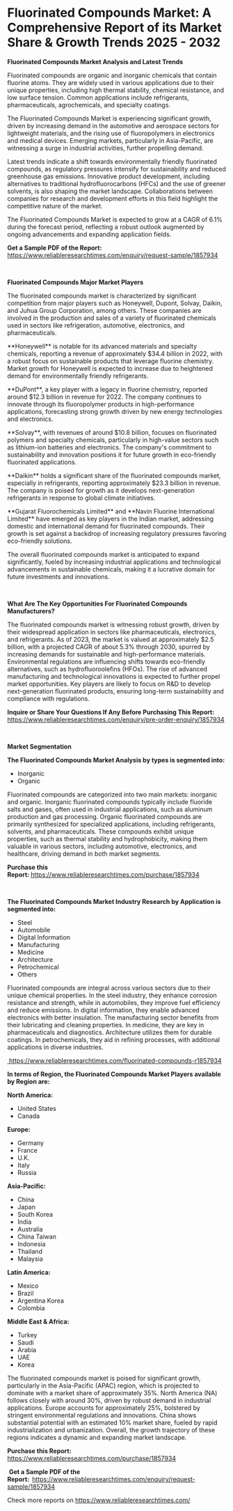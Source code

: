 <p><h1>Fluorinated Compounds Market: A Comprehensive Report of its Market Share & Growth Trends 2025 - 2032</h1></p><p><strong>Fluorinated Compounds Market Analysis and Latest Trends</strong></p>
<p><p>Fluorinated compounds are organic and inorganic chemicals that contain fluorine atoms. They are widely used in various applications due to their unique properties, including high thermal stability, chemical resistance, and low surface tension. Common applications include refrigerants, pharmaceuticals, agrochemicals, and specialty coatings.</p><p>The Fluorinated Compounds Market is experiencing significant growth, driven by increasing demand in the automotive and aerospace sectors for lightweight materials, and the rising use of fluoropolymers in electronics and medical devices. Emerging markets, particularly in Asia-Pacific, are witnessing a surge in industrial activities, further propelling demand.</p><p>Latest trends indicate a shift towards environmentally friendly fluorinated compounds, as regulatory pressures intensify for sustainability and reduced greenhouse gas emissions. Innovative product development, including alternatives to traditional hydrofluorocarbons (HFCs) and the use of greener solvents, is also shaping the market landscape. Collaborations between companies for research and development efforts in this field highlight the competitive nature of the market.</p><p>The Fluorinated Compounds Market is expected to grow at a CAGR of 6.1% during the forecast period, reflecting a robust outlook augmented by ongoing advancements and expanding application fields.</p></p>
<p><strong>Get a Sample PDF of the Report:&nbsp;</strong> <a href="https://www.reliableresearchtimes.com/enquiry/request-sample/1857934?utm_campaign=2007&utm_medium=2&utm_source=Github&utm_content=ia&utm_term=02042025&utm_id=fluorinated-compounds">https://www.reliableresearchtimes.com/enquiry/request-sample/1857934</a></p>
<p>&nbsp;</p>
<p><strong>Fluorinated Compounds Major Market Players</strong></p>
<p><p>The fluorinated compounds market is characterized by significant competition from major players such as Honeywell, Dupont, Solvay, Daikin, and Juhua Group Corporation, among others. These companies are involved in the production and sales of a variety of fluorinated chemicals used in sectors like refrigeration, automotive, electronics, and pharmaceuticals.</p><p>**Honeywell** is notable for its advanced materials and specialty chemicals, reporting a revenue of approximately $34.4 billion in 2022, with a robust focus on sustainable products that leverage fluorine chemistry. Market growth for Honeywell is expected to increase due to heightened demand for environmentally friendly refrigerants.</p><p>**DuPont**, a key player with a legacy in fluorine chemistry, reported around $12.3 billion in revenue for 2022. The company continues to innovate through its fluoropolymer products in high-performance applications, forecasting strong growth driven by new energy technologies and electronics.</p><p>**Solvay**, with revenues of around $10.8 billion, focuses on fluorinated polymers and specialty chemicals, particularly in high-value sectors such as lithium-ion batteries and electronics. The company's commitment to sustainability and innovation positions it for future growth in eco-friendly fluorinated applications.</p><p>**Daikin** holds a significant share of the fluorinated compounds market, especially in refrigerants, reporting approximately $23.3 billion in revenue. The company is poised for growth as it develops next-generation refrigerants in response to global climate initiatives.</p><p>**Gujarat Fluorochemicals Limited** and **Navin Fluorine International Limited** have emerged as key players in the Indian market, addressing domestic and international demand for fluorinated compounds. Their growth is set against a backdrop of increasing regulatory pressures favoring eco-friendly solutions.</p><p>The overall fluorinated compounds market is anticipated to expand significantly, fueled by increasing industrial applications and technological advancements in sustainable chemicals, making it a lucrative domain for future investments and innovations.</p></p>
<p>&nbsp;</p>
<p><strong>What Are The Key Opportunities For Fluorinated Compounds Manufacturers?</strong></p>
<p><p>The fluorinated compounds market is witnessing robust growth, driven by their widespread application in sectors like pharmaceuticals, electronics, and refrigerants. As of 2023, the market is valued at approximately $2.5 billion, with a projected CAGR of about 5.3% through 2030, spurred by increasing demands for sustainable and high-performance materials. Environmental regulations are influencing shifts towards eco-friendly alternatives, such as hydrofluoroolefins (HFOs). The rise of advanced manufacturing and technological innovations is expected to further propel market opportunities. Key players are likely to focus on R&D to develop next-generation fluorinated products, ensuring long-term sustainability and compliance with regulations.</p></p>
<p><strong>Inquire or Share Your Questions If Any Before Purchasing This Report:</strong> <a href="https://www.reliableresearchtimes.com/enquiry/pre-order-enquiry/1857934?utm_campaign=2007&utm_medium=2&utm_source=Github&utm_content=ia&utm_term=02042025&utm_id=fluorinated-compounds">https://www.reliableresearchtimes.com/enquiry/pre-order-enquiry/1857934</a></p>
<p>&nbsp;</p>
<p><strong>Market Segmentation</strong></p>
<p><strong>The Fluorinated Compounds Market Analysis by types is segmented into:</strong></p>
<p><ul><li>Inorganic</li><li>Organic</li></ul></p>
<p><p>Fluorinated compounds are categorized into two main markets: inorganic and organic. Inorganic fluorinated compounds typically include fluoride salts and gases, often used in industrial applications, such as aluminum production and gas processing. Organic fluorinated compounds are primarily synthesized for specialized applications, including refrigerants, solvents, and pharmaceuticals. These compounds exhibit unique properties, such as thermal stability and hydrophobicity, making them valuable in various sectors, including automotive, electronics, and healthcare, driving demand in both market segments.</p></p>
<p><strong>Purchase this Report:&nbsp;</strong><a href="https://www.reliableresearchtimes.com/purchase/1857934?utm_campaign=2007&utm_medium=2&utm_source=Github&utm_content=ia&utm_term=02042025&utm_id=fluorinated-compounds">https://www.reliableresearchtimes.com/purchase/1857934</a></p>
<p>&nbsp;</p>
<p><strong>The Fluorinated Compounds Market Industry Research by Application is segmented into:</strong></p>
<p><ul><li>Steel</li><li>Automobile</li><li>Digital Information</li><li>Manufacturing</li><li>Medicine</li><li>Architecture</li><li>Petrochemical</li><li>Others</li></ul></p>
<p><p>Fluorinated compounds are integral across various sectors due to their unique chemical properties. In the steel industry, they enhance corrosion resistance and strength, while in automobiles, they improve fuel efficiency and reduce emissions. In digital information, they enable advanced electronics with better insulation. The manufacturing sector benefits from their lubricating and cleaning properties. In medicine, they are key in pharmaceuticals and diagnostics. Architecture utilizes them for durable coatings. In petrochemicals, they aid in refining processes, with additional applications in diverse industries.</p></p>
<p><a href="https://www.reliableresearchtimes.com/fluorinated-compounds-r1857934?utm_campaign=2007&utm_medium=2&utm_source=Github&utm_content=ia&utm_term=02042025&utm_id=fluorinated-compounds">&nbsp;https://www.reliableresearchtimes.com/fluorinated-compounds-r1857934</a></p>
<p><strong>In terms of Region, the Fluorinated Compounds Market Players available by Region are:</strong></p>
<p>
    <p> <strong> North America: </strong>
        <ul>
            <li>United States</li>
            <li>Canada</li>
        </ul>
        </p> 
    <p> <strong> Europe: </strong>
        <ul>
            <li>Germany</li>
            <li>France</li>
            <li>U.K.</li>
            <li>Italy</li>
            <li>Russia</li>
        </ul>
        </p> 
    <p> <strong> Asia-Pacific: </strong>
        <ul>
            <li>China</li>
            <li>Japan</li>
            <li>South Korea</li>
            <li>India</li>
            <li>Australia</li>
            <li>China Taiwan</li>
            <li>Indonesia</li>
            <li>Thailand</li>
            <li>Malaysia</li>
        </ul>
        </p> 
    <p> <strong> Latin America: </strong>
        <ul>
            <li>Mexico</li>
            <li>Brazil</li>
            <li>Argentina Korea</li>
            <li>Colombia</li>
        </ul>
        </p> 
    <p> <strong> Middle East & Africa: </strong>
        <ul>
            <li>Turkey</li>
            <li>Saudi</li>
            <li>Arabia</li>
            <li>UAE</li>
            <li>Korea</li>
        </ul>
    </p>
    </p>
<p><p>The fluorinated compounds market is poised for significant growth, particularly in the Asia-Pacific (APAC) region, which is projected to dominate with a market share of approximately 35%. North America (NA) follows closely with around 30%, driven by robust demand in industrial applications. Europe accounts for approximately 25%, bolstered by stringent environmental regulations and innovations. China shows substantial potential with an estimated 10% market share, fueled by rapid industrialization and urbanization. Overall, the growth trajectory of these regions indicates a dynamic and expanding market landscape.</p></p>
<p><strong>Purchase this Report: </strong><a href="https://www.reliableresearchtimes.com/purchase/1857934?utm_campaign=2007&utm_medium=2&utm_source=Github&utm_content=ia&utm_term=02042025&utm_id=fluorinated-compounds">https://www.reliableresearchtimes.com/purchase/1857934</a></p>
<p>&nbsp;<strong>Get a Sample PDF of the Report:&nbsp;&nbsp;</strong><a href="https://www.reliableresearchtimes.com/enquiry/request-sample/1857934?utm_campaign=2007&utm_medium=2&utm_source=Github&utm_content=ia&utm_term=02042025&utm_id=fluorinated-compounds">https://www.reliableresearchtimes.com/enquiry/request-sample/1857934</a></p>
<p><strong></strong></p>
<p>Check more reports on <a href="https://www.reliableresearchtimes.com/?utm_campaign=2007&utm_medium=2&utm_source=Github&utm_content=ia&utm_term=02042025&utm_id=fluorinated-compounds">https://www.reliableresearchtimes.com/</a></p>